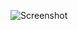 ![Screenshot](https://raw.githubusercontent.com/Lissy93/web-check/HEAD/.github/screenshots/web-check-screenshot3.png)
